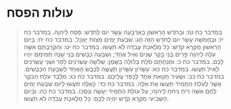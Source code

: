 # עולות הפסח

> במדבר כח טז: וּבַחֹדֶשׁ הָרִאשׁוֹן בְּאַרְבָּעָה עָשָׂר יוֹם לַחֹדֶשׁ:  פֶּסַח לַיהוָה.
> במדבר כח יז: וּבַחֲמִשָּׁה עָשָׂר יוֹם לַחֹדֶשׁ הַזֶּה חָג:  שִׁבְעַת יָמִים מַצּוֹת יֵאָכֵל.
> במדבר כח יח: בַּיּוֹם הָרִאשׁוֹן מִקְרָא קֹדֶשׁ:  כָּל מְלֶאכֶת עֲבֹדָה לֹא תַעֲשׂוּ.
> במדבר כח יט: וְהִקְרַבְתֶּם אִשֶּׁה עֹלָה לַיהוָה פָּרִים בְּנֵי בָקָר שְׁנַיִם וְאַיִל אֶחָד; וְשִׁבְעָה כְבָשִׂים בְּנֵי שָׁנָה תְּמִימִם יִהְיוּ לָכֶם.
> במדבר כח כ: וּמִנְחָתָם סֹלֶת בְּלוּלָה בַשָּׁמֶן:  שְׁלֹשָׁה עֶשְׂרֹנִים לַפָּר וּשְׁנֵי עֶשְׂרֹנִים לָאַיִל תַּעֲשׂוּ.
> במדבר כח כא: עִשָּׂרוֹן עִשָּׂרוֹן תַּעֲשֶׂה לַכֶּבֶשׂ הָאֶחָד לְשִׁבְעַת הַכְּבָשִׂים.
> במדבר כח כב: וּשְׂעִיר חַטָּאת אֶחָד לְכַפֵּר עֲלֵיכֶם.
> במדבר כח כג: מִלְּבַד עֹלַת הַבֹּקֶר אֲשֶׁר לְעֹלַת הַתָּמִיד תַּעֲשׂוּ אֶת אֵלֶּה.
> במדבר כח כד: כָּאֵלֶּה תַּעֲשׂוּ לַיּוֹם שִׁבְעַת יָמִים לֶחֶם אִשֵּׁה רֵיחַ נִיחֹחַ לַיהוָה; עַל עוֹלַת הַתָּמִיד יֵעָשֶׂה וְנִסְכּוֹ.
> במדבר כח כה: וּבַיּוֹם הַשְּׁבִיעִי מִקְרָא קֹדֶשׁ יִהְיֶה לָכֶם:  כָּל מְלֶאכֶת עֲבֹדָה לֹא תַעֲשׂוּ. 
 

